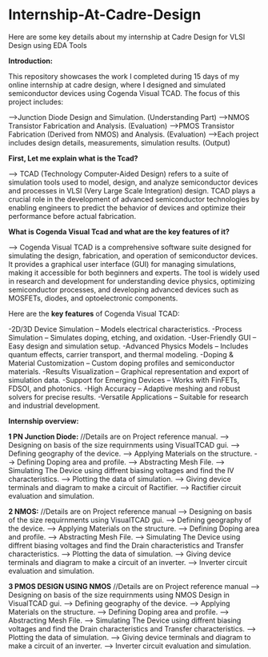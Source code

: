 # Internship-At-Cadre-Design
Here are some key details about my internship at Cadre Design for VLSI Design using EDA Tools

**Introduction:**

This repository showcases the work I completed during 15 days of my online internship at cadre design, where I designed and simulated semiconductor devices using Cogenda Visual TCAD. The focus of this project includes:

-->Junction Diode Design and Simulation. (Understanding Part)
-->NMOS Transistor Fabrication and Analysis. (Evaluation)
-->PMOS Transistor Fabrication (Derived from NMOS) and Analysis. (Evaluation)
-->Each project includes design details, measurements, simulation results. (Output)

**First, Let me explain what is the Tcad?**

--> TCAD (Technology Computer-Aided Design) refers to a suite of simulation tools used to model, design, and analyze semiconductor devices and processes in VLSI (Very Large Scale Integration) design. TCAD plays a crucial role in the development of advanced semiconductor technologies by enabling engineers to predict the behavior of devices and optimize their performance before actual fabrication.

**What is Cogenda Visual Tcad and what are the key features of it?**

--> Cogenda Visual TCAD is a comprehensive software suite designed for simulating the design, fabrication, and operation of semiconductor devices. It provides a graphical user interface (GUI) for managing simulations, making it accessible for both beginners and experts. The tool is widely used in research and development for understanding device physics, optimizing semiconductor processes, and developing advanced devices such as MOSFETs, diodes, and optoelectronic components.

Here are the **key features** of Cogenda Visual TCAD:

-2D/3D Device Simulation – Models electrical characteristics.
-Process Simulation – Simulates doping, etching, and oxidation.
-User-Friendly GUI – Easy design and simulation setup.
-Advanced Physics Models – Includes quantum effects, carrier transport, and thermal modeling.
-Doping & Material Customization – Custom doping profiles and semiconductor materials.
-Results Visualization – Graphical representation and export of simulation data.
-Support for Emerging Devices – Works with FinFETs, FDSOI, and photonics.
-High Accuracy – Adaptive meshing and robust solvers for precise results.
-Versatile Applications – Suitable for research and industrial development.

**Internship overview:**

**1 PN Junction Diode:**
//Details are on Project reference manual. 
--> Designing on basis of the size requirnments using VisualTCAD gui.
--> Defining geography of the device.
--> Applying Materials on the structure.
--> Defining Doping area and profile.
--> Abstracting Mesh File.
--> Simulating The Device using diffrent biasing voltages and find the IV characteristics.
--> Plotting the data of simulation.
--> Giving device terminals and diagram to make a circuit of Ractifier.
--> Ractifier circuit evaluation and simulation.

**2 NMOS:** 
//Details are on Project reference manual
--> Designing on basis of the size requirnments using VisualTCAD gui.
--> Defining geography of the device.
--> Applying Materials on the structure.
--> Defining Doping area and profile.
--> Abstracting Mesh File.
--> Simulating The Device using diffrent biasing voltages and find the Drain characteristics and Transfer characteristics.
--> Plotting the data of simulation.
--> Giving device terminals and diagram to make a circuit of an inverter.
--> Inverter circuit evaluation and simulation.


**3 PMOS DESIGN USING NMOS**
//Details are on Project reference manual
--> Designing on basis of the size requirnments using NMOS Design in VisualTCAD gui.
--> Defining geography of the device.
--> Applying Materials on the structure.
--> Defining Doping area and profile.
--> Abstracting Mesh File.
--> Simulating The Device using diffrent biasing voltages and find the Drain characteristics and Transfer characteristics.
--> Plotting the data of simulation.
--> Giving device terminals and diagram to make a circuit of an inverter.
--> Inverter circuit evaluation and simulation.

